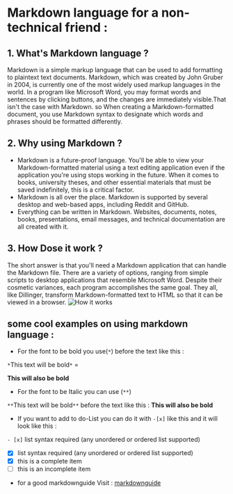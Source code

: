 # Markdown language for a non-technical friend :
## 1. What's Markdown language ?
Markdown is a simple markup language that can be used to add formatting to plaintext text documents. Markdown, which was created by John Gruber in 2004, is currently one of the most widely used markup languages in the world.
In a program like Microsoft Word, you may format words and sentences by clicking buttons, and the changes are immediately visible.That isn't the case with Markdown. so When creating a Markdown-formatted document, you use Markdown syntax to designate which words and phrases should be formatted differently.
## 2. Why using Markdown ?
* Markdown is a future-proof language. You'll be able to view your Markdown-formatted material using a text editing application even if the application you're using stops working in the future. When it comes to books, university theses, and other essential materials that must be saved indefinitely, this is a critical factor.
* Markdown is all over the place. Markdown is supported by several desktop and web-based apps, including Reddit and GitHub.
* Everything can be written in Markdown. Websites, documents, notes, books, presentations, email messages, and technical documentation are all created with it.
## 3. How Dose it work ?
The short answer is that you'll need a Markdown application that can handle the Markdown file. There are a variety of options, ranging from simple scripts to desktop applications that resemble Microsoft Word. Despite their cosmetic variances, each program accomplishes the same goal. They all, like Dillinger, transform Markdown-formatted text to HTML so that it can be viewed in a browser.
![How it works ](https://mdg.imgix.net/assets/images/markdown-flowchart.png?auto=format&fit=clip&q=40&w=1080)

## some cool examples on using markdown language :
* For the font to be bold you use(`*`) before the text like this :  

`*`This text will be bold`*` =

__This will also be bold__

* For the font to be Italic you can use (`**`)

`**`This text will be bold`**` before the text like this : 
__This will also be bold__

* If you want to add to do-List you can do it with `-[x]` like this and it will look like this : 

`- [x]` list syntax required (any unordered or ordered list supported)
- [x] list syntax required (any unordered or ordered list supported)
- [x] this is a complete item
- [ ] this is an incomplete item

* for a good markdownguide Visit : [markdownguide](https://www.markdownguide.org/)
